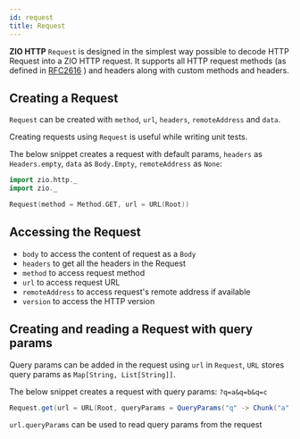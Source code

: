 ```yaml
---
id: request
title: Request
---
```

 
**ZIO HTTP** `Request` is designed in the simplest way possible to decode HTTP Request into a ZIO HTTP request.
 It supports all HTTP request methods (as defined in [RFC2616](https://datatracker.ietf.org/doc/html/rfc2616) ) and headers along with custom methods and headers.
 
## Creating a Request

`Request` can be created with `method`, `url`, `headers`, `remoteAddress` and `data`. 

Creating requests using `Request` is useful while writing unit tests.

The below snippet creates a request with default params, `headers` as `Headers.empty`, `data` as `Body.Empty`, `remoteAddress` as `None`:

```scala mdoc
import zio.http._
import zio._

Request(method = Method.GET, url = URL(Root))
```

## Accessing the Request

- `body` to access the content of request as a `Body`
- `headers` to get all the headers in the Request
- `method` to access request method
- `url` to access request URL
- `remoteAddress` to access request's remote address if available
- `version` to access the HTTP version

## Creating and reading a Request with query params

Query params can be added in the request using `url` in `Request`, `URL` stores query params as `Map[String, List[String]]`.

The below snippet creates a request with query params: `?q=a&q=b&q=c` 
```scala mdoc
Request.get(url = URL(Root, queryParams = QueryParams("q" -> Chunk("a","b","c"))))
```

`url.queryParams` can be used to read query params from the request

